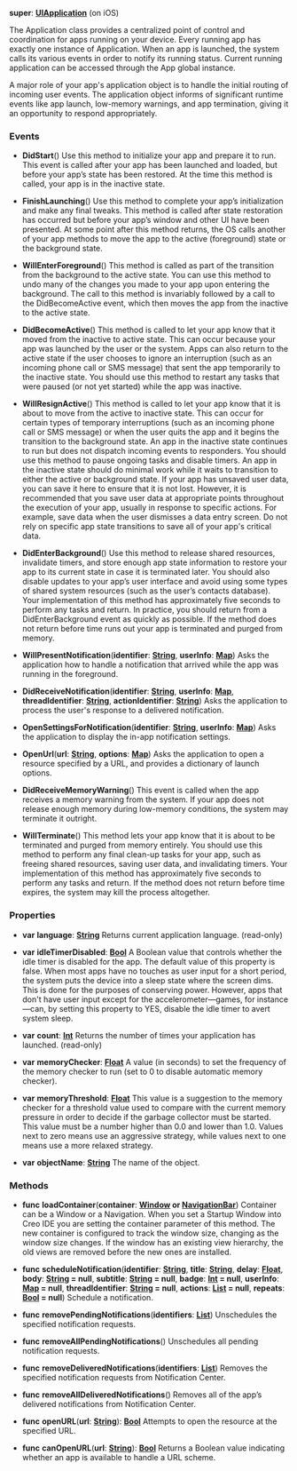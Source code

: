 **super**: **[UIApplication](UIApplication.md)** (on iOS)

The Application class provides a centralized point of control and coordination for apps running on your device. Every running app has exactly one instance of Application. When an app is launched, the system calls its various events in order to notify its running status. Current running application can be accessed through the App global instance.

A major role of your app's application object is to handle the initial routing of incoming user events. The application object informs of significant runtime events like app launch, low-memory warnings, and app termination, giving it an opportunity to respond appropriately.

### Events

* **DidStart**()
Use this method to initialize your app and prepare it to run. This event is called after your app has been launched and loaded, but before your app’s state has been restored. At the time this method is called, your app is in the inactive state.

* **FinishLaunching**()
Use this method to complete your app’s initialization and make any final tweaks. This method is called after state restoration has occurred but before your app’s window and other UI have been presented. At some point after this method returns, the OS calls another of your app methods to move the app to the active (foreground) state or the background state.

* **WillEnterForeground**()
This method is called as part of the transition from the background to the active state. You can use this method to undo many of the changes you made to your app upon entering the background. The call to this method is invariably followed by a call to the DidBecomeActive event, which then moves the app from the inactive to the active state.

* **DidBecomeActive**()
This method is called to let your app know that it moved from the inactive to active state. This can occur because your app was launched by the user or the system. Apps can also return to the active state if the user chooses to ignore an interruption (such as an incoming phone call or SMS message) that sent the app temporarily to the inactive state. You should use this method to restart any tasks that were paused (or not yet started) while the app was inactive.

* **WillResignActive**()
This method is called to let your app know that it is about to move from the active to inactive state. This can occur for certain types of temporary interruptions (such as an incoming phone call or SMS message) or when the user quits the app and it begins the transition to the background state. An app in the inactive state continues to run but does not dispatch incoming events to responders. You should use this method to pause ongoing tasks and disable timers. An app in the inactive state should do minimal work while it waits to transition to either the active or background state. If your app has unsaved user data, you can save it here to ensure that it is not lost. However, it is recommended that you save user data at appropriate points throughout the execution of your app, usually in response to specific actions. For example, save data when the user dismisses a data entry screen. Do not rely on specific app state transitions to save all of your app's critical data.

* **DidEnterBackground**()
Use this method to release shared resources, invalidate timers, and store enough app state information to restore your app to its current state in case it is terminated later. You should also disable updates to your app’s user interface and avoid using some types of shared system resources (such as the user’s contacts database).  Your implementation of this method has approximately five seconds to perform any tasks and return.  In practice, you should return from a DidEnterBackground event as quickly as possible. If the method does not return before time runs out your app is terminated and purged from memory.

* **WillPresentNotification**(**identifier**: **[String](../gravity/types.md)**, **userInfo**: **[Map](../gravity/map.md)**)
Asks the application how to handle a notification that arrived while the app was running in the foreground.

* **DidReceiveNotification**(**identifier**: **[String](../gravity/types.md)**, **userInfo**: **[Map](../gravity/map.md)**, **threadIdentifier**: **[String](../gravity/types.md)**, **actionIdentifier**: **[String](../gravity/types.md)**)
Asks the application to process the user's response to a delivered notification.

* **OpenSettingsForNotification**(**identifier**: **[String](../gravity/types.md)**, **userInfo**: **[Map](../gravity/map.md)**)
Asks the application to display the in-app notification settings.

* **OpenUrl**(**url**: **[String](../gravity/types.md)**, **options**: **[Map](../gravity/map.md)**)
Asks the application to open a resource specified by a URL, and provides a dictionary of launch options.

* **DidReceiveMemoryWarning**()
This event is called when the app receives a memory warning from the system. If your app does not release enough memory during low-memory conditions, the system may terminate it outright.

* **WillTerminate**()
This method lets your app know that it is about to be terminated and purged from memory entirely. You should use this method to perform any final clean-up tasks for your app, such as freeing shared resources, saving user data, and invalidating timers. Your implementation of this method has approximately five seconds to perform any tasks and return. If the method does not return before time expires, the system may kill the process altogether.



### Properties

* **var** **language**: **[String](../gravity/types.md)**
Returns current application language. \(read-only\)

* **var** **idleTimerDisabled**: **[Bool](../gravity/types.md)**
A Boolean value that controls whether the idle timer is disabled for the app. The default value of this property is false. When most apps have no touches as user input for a short period, the system puts the device into a sleep state where the screen dims. This is done for the purposes of conserving power. However, apps that don't have user input except for the accelerometer—games, for instance—can, by setting this property to YES, disable the idle timer to avert system sleep.

* **var** **count**: **[Int](../gravity/types.md)**
Returns the number of times your application has launched. \(read-only\)

* **var** **memoryChecker**: **[Float](../gravity/types.md)**
A value (in seconds) to set the frequency of the memory checker to run (set to 0 to disable automatic memory checker).

* **var** **memoryThreshold**: **[Float](../gravity/types.md)**
This value is a suggestion to the memory checker for a threshold value used to compare with the current memory pressure in order to decide if the garbage collector must be started. This value must be a number higher than 0.0 and lower than 1.0. Values next to zero means use an aggressive strategy, while values next to one means use a more relaxed strategy.

* **var** **objectName**: **[String](../gravity/types.md)**
The name of the object.



### Methods

* **func** **loadContainer**(**container**: **[Window](Window.md) or [NavigationBar](NavigationBar.md)**)
Container can be a Window or a Navigation. When you set a Startup Window into Creo IDE you are setting the container parameter of this method. The new container is configured to track the window size, changing as the window size changes. If the window has an existing view hierarchy, the old views are removed before the new ones are installed.

* **func** **scheduleNotification**(**identifier**: **[String](../gravity/types.md)**, **title**: **[String](../gravity/types.md)**, **delay**: **[Float](../gravity/types.md)**, **body**: **[String](../gravity/types.md) = null**, **subtitle**: **[String](../gravity/types.md) = null**, **badge**: **[Int](../gravity/types.md) = null**, **userInfo**: **[Map](../gravity/map.md) = null**, **threadIdentifier**: **[String](../gravity/types.md) = null**, **actions**: **[List](../gravity/list.md) = null**, **repeats**: **[Bool](../gravity/types.md) = null**)
Schedule a notification.

* **func** **removePendingNotifications**(**identifiers**: **[List](../gravity/list.md)**)
Unschedules the specified notification requests.

* **func** **removeAllPendingNotifications**()
Unschedules all pending notification requests.

* **func** **removeDeliveredNotifications**(**identifiers**: **[List](../gravity/list.md)**)
Removes the specified notification requests from Notification Center.

* **func** **removeAllDeliveredNotifications**()
Removes all of the app’s delivered notifications from Notification Center.

* **func** **openURL**(**url**: **[String](../gravity/types.md)**): <strong>[Bool](../gravity/types.md)</strong> 
Attempts to open the resource at the specified URL.

* **func** **canOpenURL**(**url**: **[String](../gravity/types.md)**): <strong>[Bool](../gravity/types.md)</strong> 
Returns a Boolean value indicating whether an app is available to handle a URL scheme.





